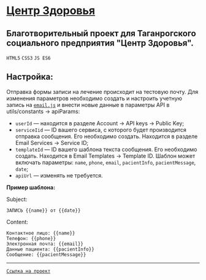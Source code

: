 # [Центр Здоровья](https://artyemsavchenko.github.io/mrc-zdorovie/index.html)

## Благотворительный проект для Таганрогского социального предприятия "Центр Здоровья".
`HTML5` `CSS3` `JS ES6`

**Настройка:**
---
Отправка формы записи на лечение происходит на тестовую почту.
Для изменения параметров необходимо создать и настроить учетную запись на [`email.js`](https://www.emailjs.com/) и внести новые данные в параметры API в utils/constants -> apiParams:
* `userId` — находится в разделе Account -> API keys -> Public Key; 
* `serviсeIid` — ID вашего сервиса, с которого будет производится отправка сообщения. Его необходимо создать. Находится в разделе Email Services -> Service ID;
* `templateId` — ID вашего шаблона текста сообщения. Его необходимо создать. Находится в Email Templates -> Template ID.
Шаблон может включать параметры: `name`, `phone`, `email`, `pacientInfo`, `pacientMessage`, `date`;
* `apiUrl` — изменять не требуется.

**Пример шаблона:**

Subject:
```
ЗАПИСЬ {{name}} от {{date}}  
```
Content:
```
Контактное лицо: {{name}}  
Телефон: {{phone}}  
Электронная почта: {{email}}  
Данные пациента: {{pacientInfo}}  
Сообщение: {{pacientMessage}}
```
---
[`Ссылка на проект`](https://artyemsavchenko.github.io/mrc-zdorovie/index.html)
